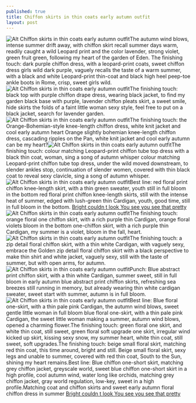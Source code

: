 ```yaml
---
published: true
title: Chiffon skirts in thin coats early autumn outfit
layout: post
---
```

![Alt Chiffon skirts in thin coats early autumn outfit](http://monogrammedcase.files.wordpress.com/2016/04/783e1cc6.jpeg)The autumn wind blows, intense summer drift away, with chiffon skirt recall summer days warm, readily caught a wild Leopard print and the color lavender, strong violet, green fruit green, following my heart of the garden of Eden. The finishing touch: dark purple chiffon dress, with a leopard-print coats, sweet chiffon dress girls wild dark purple, vaguely recalls the taste of a warm summer, with a black and white Leopard-print thin-coat and black high heel peep-toe ankle boots in Rome, crisp, sweet girls wild.![Alt Chiffon skirts in thin coats early autumn outfit](http://monogrammedcase.files.wordpress.com/2016/04/78428d9b.jpeg)The finishing touch: black top with purple chiffon drape dress, wearing black jacket, to find my garden black base with purple, lavender chiffon pleats skirt, a sweet smile, hide skirts the folds of a faint little woman sexy style, feel free to put on a black jacket, search for lavender garden.![Alt Chiffon skirts in thin coats early autumn outfit](http://monogrammedcase.files.wordpress.com/2016/04/78378fbb.jpeg)The finishing touch: the Orange-Bohemian-style knee-length chiffon dress, white knit jacket and cool early autumn heart Orange slightly bohemian knee-length chiffon dress, cascading ripples on the Pan, white knit jacket and cool early autumn can be my heart?![Alt Chiffon skirts in thin coats early autumn outfit](http://monogrammedcase.files.wordpress.com/2016/04/783ffa94.jpeg)The finishing touch: colour matching Leopard-print chiffon tube top dress with a black thin coat, woman, sing a song of autumn whisper colour matching Leopard-print chiffon tube top dress, under the wild moved downstream, to slender ankles stop, continuation of slender women, covered with thin black coat to reveal sexy clavicle, sing a song of autumn whisper.![Alt Chiffon skirts in thin coats early autumn outfit](http://monogrammedcase.files.wordpress.com/2016/04/7843882d.jpeg)Best line: red floral print chiffon knee-length skirt, with a thin green sweater, youth still in full bloom in the bottom red floral print chiffon knee-length skirts, still with the intense heat of summer, edged with lush-green thin Cardigan, youth, good time, still in full bloom in the bottom. [Bright couldn t look You see you see that pretty](http://www.mkfans.com/2016/04/23/bright-couldn-t-look-you-see-you-see-that-pretty-makeup/)![Alt Chiffon skirts in thin coats early autumn outfit](http://monogrammedcase.files.wordpress.com/2016/04/7841aa7f.jpeg)The finishing touch: orange floral one chiffon skirt, with a rich purple thin Cardigan, orange floral violets bloom in the bottom one-chiffon skirt, with a rich purple thin Cardigan, my summer is a violet, bloom in the fall, heart.![Alt Chiffon skirts in thin coats early autumn outfit](http://monogrammedcase.files.wordpress.com/2016/04/78416531.jpeg)The finishing touch: a zip detail floral chiffon skirt, with a thin white Cardigan, with vaguely sexy, embrace the Golden zip detail floral chiffon skirt with a black perspective to make thin shirt and white jacket, vaguely sexy, still with the taste of summer, but with open arms, for autumn.![Alt Chiffon skirts in thin coats early autumn outfit](http://monogrammedcase.files.wordpress.com/2016/04/7839430f.jpeg)Punch: Blue abstract print chiffon skirt, with a thin white Cardigan, summer sweet, still in full bloom in early autumn blue abstract print chiffon skirts, refreshing sea breezes still running in memory, but already wearing thin white cardigan sweater, sweet start with summer, autumn is in full bloom.![Alt Chiffon skirts in thin coats early autumn outfit](http://monogrammedcase.files.wordpress.com/2016/04/784350e1.jpeg)Best line: Blue floral one-skirt, with a thin pale pink Cardigan, the autumn wind blows, sweet gentle little woman in full bloom blue floral one-skirt, with a thin pale pink Cardigan, the sweet little woman making a summer, autumn wind blows, opened a charming flower.The finishing touch: green floral one skirt, and white thin coat, still sweet, green floral soft upgrade one skirt, irregular wind kicked up skirt, kissing sexy snow, my summer heart, white thin coat, still sweet, soft upgrades.The finishing touch: beige small floral skirt, matching red thin coat, this time around, bright and still. Beige small floral skirt, sexy legs and unable to summer, covered with red thin coat, South to the Sun, shining my heart remains.Best line: Blue chiffon one-short skirt, matching grey chiffon jacket, greyscale world, sweet blue chiffon one-short skirt in a high profile, cool autumn wind, water long like orchids, matching grey chiffon jacket, gray world regulation, low-key, sweet in a high profile.Matching coat and chiffon skirts and sweet early autumn floral chiffon dress in summer [Bright couldn t look You see you see that pretty](http://www.mkfans.com/2016/04/23/bright-couldn-t-look-you-see-you-see-that-pretty-makeup/)